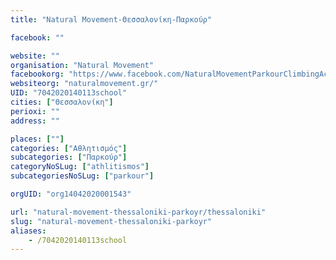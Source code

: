 ```yaml
---
title: "Natural Movement-Θεσσαλονίκη-Παρκούρ"

facebook: ""

website: ""
organisation: "Natural Movement"
facebookorg: "https://www.facebook.com/NaturalMovementParkourClimbingAcademy/"
websiteorg: "naturalmovement.gr/"
UID: "7042020140113school"
cities: ["Θεσσαλονίκη"]
perioxi: ""
address: ""

places: [""]
categories: ["Αθλητισμός"]
subcategories: ["Παρκούρ"]
categoryNoSLug: ["athlitismos"]
subcategoriesNoSLug: ["parkour"]

orgUID: "org14042020001543"

url: "natural-movement-thessaloniki-parkoyr/thessaloniki"
slug: "natural-movement-thessaloniki-parkoyr"
aliases:
    - /7042020140113school
---
```





